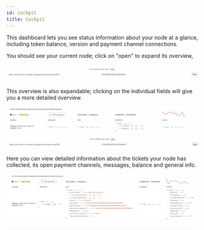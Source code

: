 ```yaml
---
id: cockpit
title: Cockpit
---
```


This dashboard lets you see status information about your node at a glance, including token balance, version and payment channel connections.

You should see your current node; click on "open" to expand its overview,

![cockpit single node](./images-dApps/cockpit-playground-single%20node.png)

This overview is also expandable; clicking on the individual fields will give you a more detailed overview.

![cockpit overview](./images-dApps/cockpit-overvview-playgrouund.png)

Here you can view detailed information about the tickets your node has collected, its open payment channels, messages, balance and general info.

![cockpit overview](./images-dApps/cockpit-details.png)
